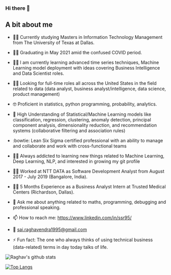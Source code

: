 ### Hi there 👋

## A bit about me 

- :student: Currently studying Masters in Information Technology Management from The University of Texas at Dallas.

- :man_student: Graduating in May 2021 amid the confused COVID period.

- :man_scientist: I am currently learning advanced time series techniques, Machine Learning model deployment with ideas covering Business Intelligence and Data Scientist roles.

- :man_technologist: Looking for full-time roles all across the United States in the field related to data (data analyst, business analyst/intelligence, data science, product management)

- :nerd_face: Proficient in statistics, python programming, probability, analytics.

- :slot_machine: High Understanding of Statistical/Machine Learning models like classification, regression, clustering, anomaly detection, principal component analysis, dimensionality reduction, and recommendation systems (collaborative filtering and association rules)

- :bowtie: Lean Six Sigma certified professional with an ability to manage and collaborate and work with cross-functional teams

- :running_man: Always addicted to learning new things related to Machine Learning, Deep Learning, NLP, and interested in growing my git profile 

- :man_office_worker: Worked at NTT DATA as Software Development Analyst from August 2017 - July 2019 (Bangalore, India).

- :woman_factory_worker: 5 Months Experience as a Business Analyst Intern at Trusted Medical Centers (Richardson, Dallas).

- 💬 Ask me about anything related to maths, programming, debugging and professional speaking.

- 📫 How to reach me: https://www.linkedin.com/in/ssr95/

- :e-mail: sai.raghavendra1995@gmail.com

- ⚡ Fun fact: The one who always thinks of using technical business (data-related) terms in day today talks of life.


![Raghav's github stats](https://github-readme-stats.vercel.app/api?username=anuraghazra&hide=contribs,prs)


[![Top Langs](https://github-readme-stats.vercel.app/api/top-langs/?username=ssr-ds)](https://github.com/ssr-ds/github-readme-stats)
